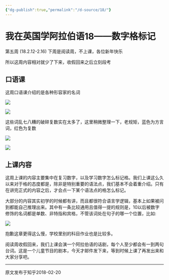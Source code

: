 ```yaml
---
{"dg-publish":true,"permalink":"/d-source/18/"}
---
```



# 我在英国学阿拉伯语18——数字格标记

第五周 (18.2.12-2.16) 下周是阅读周，不上课，各位新年快乐

  

所以这周内容相对就少了下来，收假回来之后立刻段考

## 口语课

这周口语课介绍的是各种形容家的名词

![](https://pic4.zhimg.com/80/v2-b2d4c5dd465497ce9314d795eef946df_720w.webp)

![](https://pic1.zhimg.com/80/v2-9d99f3813196500399d47c3264514410_720w.webp)

这些词乱七八糟的破碎复数实在太多了，这里稍微整理一下，老规矩，蓝色为方言词，红色为复数

![](https://pic3.zhimg.com/80/v2-518ee4bbbf4197014b52e5ee2bf0984a_720w.webp)

![](https://pic2.zhimg.com/80/v2-43b638c080c6cf974de2bb5c02cac511_720w.webp)

  
## 上课内容

这周上课的内容主要集中在复习数字，以及学习数字怎么标记格。我们上课这么久以来对于格的态度都是，除非是特别重要的语法点，我们基本不会着重介绍。只有在讲完正式的内容之后，才会点一下某个语法点的格怎么标记。

  

大部分的内容其实初学的时候都有讲，而且都很符合语言学逻辑，基本上如果被问到都能自己推理出来。其中有一条比较通用且值得一提的规则是，10以后被数字修饰的名词都是单数、非特指和宾格，不管该词处在句子的哪一个位置，比如:

![](https://pic3.zhimg.com/80/v2-4a3bc32fa3607b8fbee06b40e09554da_720w.webp)



抱歉这章更得这么慢，学校里别的科目作业也是比较多。

  

阅读周收假回来，我们上课会演一个阿拉伯语的话剧，每个人至少都会有一到两句台词。这是一个儿童节目的剧本，今天才邮件发下来，等到时候上课了再发出来和大家分享吧。

---
原文发布于知乎2018-02-20
